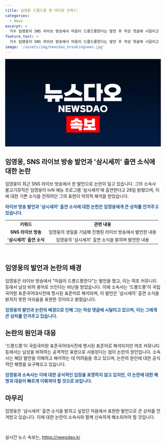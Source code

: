 ```yaml
---
title: 임영웅 드릉드릉 한 마디로 곤욕?!
categories:
  - News
excerpt: >
  가수 임영웅이 SNS 라이브 방송에서 마음이 드릉드릉한다는 발언 후 악성 댓글에 시달리고 있다. 드릉드릉은 남성 비하 용어로 사용되며, 이로 인해 논란이 불거졌다. 또한, 임영웅은 tvN 예능 프로그램 삼시세끼 출연이 확정되었지만, 관련 소식을 밝힐 수 없는 아쉬움을 표현한 것으로 보인다. 이로 인해 유튜브 댓글과 여초 커뮤니티 등에서 비난을 받고 있다. 관련하여 가수의 발언과 사태의 전개가 화제를 모으고 있다.
feature_text: >
  가수 임영웅이 SNS 라이브 방송에서 마음이 드릉드릉한다는 발언 후 악성 댓글에 시달리고 있다. 드릉드릉은 남성 비하 용어로 사용되며, 이로 인해 논란이 불거졌다. 또한, 임영웅은 tvN 예능 프로그램 삼시세끼 출연이 확정되었지만, 관련 소식을 밝힐 수 없는 아쉬움을 표현한 것으로 보인다. 이로 인해 유튜브 댓글과 여초 커뮤니티 등에서 비난을 받고 있다. 관련하여 가수의 발언과 사태의 전개가 화제를 모으고 있다.
image: '/assets/img/newsdao_breakingnews.jpg'
---
```


<p><img src="/assets/img/newsdao_breakingnews.jpg" alt="koreaapp 속보" /></p>

<h2 data-ke-size="size26">임영웅, SNS 라이브 방송 발언과 '삼시세끼' 출연 소식에 대한 논란</h2>

<p>임영웅이 최근 SNS 라이브 방송에서 한 발언으로 논란이 일고 있습니다. 그의 소속사 물고기뮤직은 임영웅이 tvN 예능 프로그램 ‘삼시세끼’에 출연한다고 28일 밝혔으며, 이에 대한 기쁜 소식을 전하려던 그의 표현이 악의적 해석을 받았습니다.</p>

<p data-ke-size="size16"><b><span style="color: #1a5490;">라이브 방송 발언과 '삼시세끼' 출연 소식에 대한 논란은 임영웅에게 큰 상처를 안겨주고 있습니다.</span></b></p>

<table>
  <tr>
    <td style="text-align: center; height: 17px;"><b>키워드</b></td>
    <td style="text-align: center; height: 17px;"><b>관련 내용</b></td>
  </tr>
  <tr>
    <td style="text-align: center; height: 17px;"><b>SNS 라이브 방송</b></td>
    <td style="text-align: center; height: 17px;">임영웅의 생일을 기념해 진행된 라이브 방송에서 발언한 내용</td>
  </tr>
  <tr>
    <td style="text-align: center; height: 17px;"><b>'삼시세끼' 출연 소식</b></td>
    <td style="text-align: center; height: 17px;">임영웅의 '삼시세끼' 출연 소식을 밝히며 발언한 내용</td>
  </tr>
</table>

<p data-ke-size="size16">&nbsp;</p>

<h2 data-ke-size="size26">임영웅의 발언과 논란의 배경</h2>

<p>임영웅은 라이브 방송에서 "마음이 드릉드릉한다"는 발언을 했고, 이는 여초 커뮤니티 등에서 남성 비하 용어로 쓰인다는 비난을 받았습니다. 이에 소속사는 '드릉드릉'이 국립국어원 표준국어대사전에 명시된 표준어로 해석되며, 이 발언은 '삼시세끼' 출연 소식을 밝히지 못한 아쉬움을 표현한 것이라고 밝혔습니다.</p>

<p data-ke-size="size16"><b><span style="color: #1a5490;">임영웅의 발언과 논란의 배경으로 인해 그는 악성 댓글에 시달리고 있으며, 이는 그에게 큰 상처를 안겨주고 있습니다.</span></b></p>

<h2 data-ke-size="size26">논란의 원인과 대응</h2>

<p>'드릉드릉'이 국립국어원 표준국어대사전에 명시된 표준어로 해석되지만 여초 커뮤니티 등에서는 남성을 비하하는 공격적인 표현으로 사용된다는 점이 논란의 원인입니다. 소속사는 해당 발언을 이해하고 해석하는 데 어려움을 겪고 있으며, 논란의 원인에 대한 공식적인 해명을 요구해오고 있습니다.</p>

<p data-ke-size="size16"><b><span style="color: #1a5490;">임영웅과 소속사는 이에 대한 공식적인 입장을 표명하지 않고 있지만, 이 논란에 대한 해명과 대응이 빠르게 이뤄져야 할 것으로 보입니다.</span></b></p>

<h2 data-ke-size="size26">마무리</h2>

<p>임영웅은 '삼시세끼' 출연 소식을 밝히고 싶었던 마음에서 표현한 발언으로 큰 상처를 안겨받고 있습니다. 이에 대한 논란이 소속사와 함께 신속하게 해소되어야 할 것입니다.</p>

<p data-ke-size="size16">&nbsp;</p>
실시간 뉴스 속보는, <a href="https://newsdao.kr" rel="dofollow">https://newsdao.kr</a>


